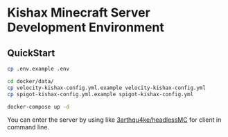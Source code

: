 # Kishax Minecraft Server Development Environment

## QuickStart

```bash
cp .env.example .env

cd docker/data/
cp velocity-kishax-config.yml.example velocity-kishax-config.yml
cp spigot-kishax-config.yml.example spigot-kishax-config.yml

docker-compose up -d
```

You can enter the server by using like [3arthqu4ke/headlessMC](https://github.com/3arthqu4ke/headlessmc) for client in command line.
